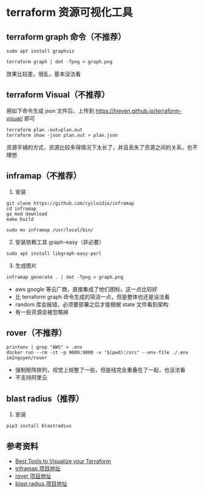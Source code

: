 # terraform 资源可视化工具

## terraform graph 命令（不推荐）

```shell
sudo apt install graphviz

terraform graph | dot -Tpng > graph.png
```

效果比较差，很乱，基本没法看

## terraform Visual（不推荐）

用如下命令生成 json 文件后，上传到 <https://hieven.github.io/terraform-visual/> 即可

```shell
terraform plan -out=plan.out
terraform show -json plan.out > plan.json
```

资源平铺的方式，资源比较多得情况下太长了，并且丢失了资源之间的关系，也不理想

## inframap（不推荐）

1. 安装

```shell
git clone https://github.com/cycloidio/inframap
cd inframap
go mod download
make build

sudo mv inframap /usr/local/bin/
```

2. 安装依赖工具 graph-easy（非必要）

```shell
sudo apt install libgraph-easy-perl
```

3. 生成图片

```shell
inframap generate . | dot -Tpng > graph.png
```

- aws google 等云厂商，直接集成了他们图标，这一点比较好
- 比 terraform graph 命令生成的简洁一点，但是整体也还是没法看
- random 库会报错，必须要部署之后才能根据 state 文件看到架构
- 有一些资源会被忽略掉

## rover（不推荐）

```shell
printenv | grep "AWS" > .env
docker run --rm -it -p 9000:9000 -v "$(pwd):/src" --env-file ./.env im2nguyen/rover
```

- 强制矩阵排列，视觉上规整了一些，但是线完全重叠在了一起，也没法看
- 不支持阿里云

## blast radius（推荐）

1. 安装

```shell
pip3 install blastradius
```

## 参考资料

- [Best Tools to Visualize your Terraform](https://blog.brainboard.co/best-tools-to-visualize-your-terraform-d4b537f091dc)
- [inframap 项目地址](https://github.com/cycloidio/inframap)
- [rover 项目地址](https://github.com/im2nguyen/rover)
- [blast radius 项目地址](https://github.com/28mm/blast-radius)
